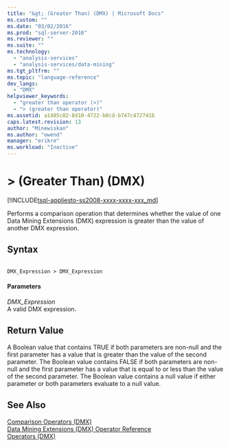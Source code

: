 ```yaml
---
title: "&gt; (Greater Than) (DMX) | Microsoft Docs"
ms.custom: ""
ms.date: "03/02/2016"
ms.prod: "sql-server-2016"
ms.reviewer: ""
ms.suite: ""
ms.technology: 
  - "analysis-services"
  - "analysis-services/data-mining"
ms.tgt_pltfrm: ""
ms.topic: "language-reference"
dev_langs: 
  - "DMX"
helpviewer_keywords: 
  - "greater than operator (>)"
  - "> (greater than operator)"
ms.assetid: a1485c02-8d10-4722-b8cd-b747c472741b
caps.latest.revision: 13
author: "Minewiskan"
ms.author: "owend"
manager: "erikre"
ms.workload: "Inactive"
---
```

# &gt; (Greater Than) (DMX)
[!INCLUDE[tsql-appliesto-ss2008-xxxx-xxxx-xxx_md](../includes/tsql-appliesto-ss2008-xxxx-xxxx-xxx-md.md)]

  Performs a comparison operation that determines whether the value of one Data Mining Extensions (DMX) expression is greater than the value of another DMX expression.  
  
## Syntax  
  
```  
  
DMX_Expression > DMX_Expression  
```  
  
#### Parameters  
 *DMX_Expression*  
 A valid DMX expression.  
  
## Return Value  
 A Boolean value that contains TRUE if both parameters are non-null and the first parameter has a value that is greater than the value of the second parameter. The Boolean value contains FALSE if both parameters are non-null and the first parameter has a value that is equal to or less than the value of the second parameter. The Boolean value contains a null value if either parameter or both parameters evaluate to a null value.  
  
## See Also  
 [Comparison Operators &#40;DMX&#41;](../dmx/operators-comparison.md)   
 [Data Mining Extensions &#40;DMX&#41; Operator Reference](../dmx/data-mining-extensions-dmx-operator-reference.md)   
 [Operators &#40;DMX&#41;](../dmx/operators-dmx.md)  
  
  

